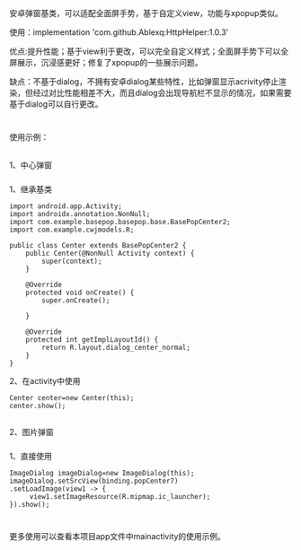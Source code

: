 安卓弹窗基类，可以适配全面屏手势，基于自定义view，功能与xpopup类似。

使用：implementation 'com.github.Ablexq:HttpHelper:1.0.3'

优点:提升性能；基于view利于更改，可以完全自定义样式；全面屏手势下可以全屏展示，沉浸感更好；修复了xpopup的一些展示问题。

缺点：不基于dialog，不拥有安卓dialog某些特性，比如弹窗显示acrivity停止渲染，但经过对比性能相差不大，而且dialog会出现导航栏不显示的情况，如果需要基于dialog可以自行更改。
#
使用示例：
##
1、中心弹窗
###
1、继承基类
```
import android.app.Activity;
import androidx.annotation.NonNull;
import com.example.basepop.basepop.base.BasePopCenter2;
import com.example.cwjmodels.R;

public class Center extends BasePopCenter2 {
    public Center(@NonNull Activity context) {
        super(context);
    }

    @Override
    protected void onCreate() {
        super.onCreate();

    }

    @Override
    protected int getImplLayoutId() {
        return R.layout.dialog_center_normal;
    }
}
```
2、在activity中使用
```
Center center=new Center(this);
center.show();
```
##
2、图片弹窗
###
1、直接使用
```
ImageDialog imageDialog=new ImageDialog(this);
imageDialog.setSrcView(binding.popCenter7)
.setLoadImage(view1 -> {
     view1.setImageResource(R.mipmap.ic_launcher);
}).show();
```
#
更多使用可以查看本项目app文件中mainactivity的使用示例。
